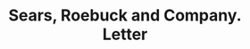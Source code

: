 ---
doi: 10.7916/D8W39781
date_other: '1896'
date_other_textual: '1896'
form: correspondence
genre:
- Letters (correspondence)
name:
- Sears, Roebuck and Company
object_in_context_url: https://biggert.cul.columbia.edu/items/view/ave_biggert_00245
subject_hierarchical_geographic:
- Chicago, Illinois, United States
subject_name:
- Sears, Roebuck and Company
title: Sears, Roebuck and Company. Letter
sort_title: Sears, Roebuck and Company. Letter
call_number: ave_biggert_00245
coordinates:
- 41.83694444444445,-87.68472222222222
pid: ave_biggert_00245
identifiers: ave_biggert_00245
permalink: /biggert/ave_biggert_00245/
layout: iiif-image-page
---